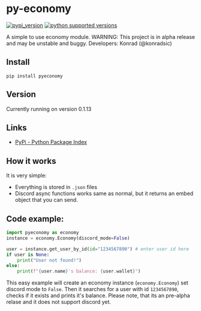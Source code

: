 # py-economy
<a href="https://pypi.org/project/pyeconomy/0.1.13/"><img src="https://shields.io/pypi/v/pyeconomy.svg" alt="pypi_version" /></a>
<a href="https://pypi.org/project/pyeconomy/0.1.13"><img src="https://img.shields.io/pypi/pyversions/pyeconomy.svg" alt="python supported versions" /></a>

A simple to use economy module.
WARNING: This project is in alpha release and may be unstable and buggy.
Developers: Konrad (@konradsic)
## Install
```pip install pyeconomy```
## Version
Currently running on version 0.1.13
## Links
* [PyPi - Python Package Index](https://pypi.org/project/pyeconomy/0.1.1/)
## How it works
It is very simple:
* Everything is stored in `.json` files
* Discord async functions works same as normal, but it returns an embed object that you can send.
## Code example:
```py
import pyeconomy as economy
instance = economy.Economy(discord_mode=False)

user = instance.get_user_by_id(id="1234567890") # enter user id here
if user is None:
    print("User not found!")
else:
    print(f"{user.name}'s balance: {user.wallet}")
```
This easy example will create an economy instance (`economy.Economy`) set discord mode to `False`.
Then it searches for a user with id `1234567890`, checks if it exists and prints it's balance.
Please note, that its an pre-alpha relase and it does not support discord yet. 
